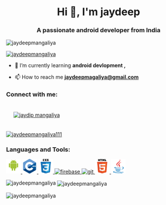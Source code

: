 <h1 align="center">Hi 👋, I'm jaydeep</h1>
<h3 align="center">A passionate android developer from India</h3>

<p align="left"> <img src="https://komarev.com/ghpvc/?username=jaydeepmangaliya&label=Profile%20views&color=0e75b6&style=flat" alt="jaydeepmangaliya" /> </p>

<p align="left"> <a href="https://github.com/ryo-ma/github-profile-trophy"><img src="https://github-profile-trophy.vercel.app/?username=jaydeepmangaliya" alt="jaydeepmangaliya" /></a> </p>

- 🌱 I’m currently learning **android devlopment ,**

- 📫 How to reach me **jaydeepmagaliya@gmail.com**

<h3 align="left">Connect with me:</h3>
<p align="left" style="padding:20px;">
<a href="https://www.linkedin.com/in/jaydip-mangaliya-732778249/" target="_blank"><img align="center" src="https://raw.githubusercontent.com/rahuldkjain/github-profile-readme-generator/master/src/images/icons/Social/linked-in-alt.svg" alt="jaydip mangaliya" height="30" width="40" /></a> 
  
<a href="https://auth.geeksforgeeks.org/user/jaydeepmangaliya111" target="_blank"><img align="center" src="https://raw.githubusercontent.com/rahuldkjain/github-profile-readme-generator/master/src/images/icons/Social/geeks-for-geeks.svg" alt="jaydeepmangaliya111" height="30" width="40" /></a>
</p>

<h3 align="left">Languages and Tools:</h3>
<p align="left"> <a href="https://developer.android.com" target="_blank" rel="noreferrer"> <img src="https://raw.githubusercontent.com/devicons/devicon/master/icons/android/android-original-wordmark.svg" alt="android" width="40" height="40"/> </a> <a href="https://www.w3schools.com/cpp/" target="_blank" rel="noreferrer"> <img src="https://raw.githubusercontent.com/devicons/devicon/master/icons/cplusplus/cplusplus-original.svg" alt="cplusplus" width="40" height="40"/> </a> <a href="https://www.w3schools.com/css/" target="_blank" rel="noreferrer"> <img src="https://raw.githubusercontent.com/devicons/devicon/master/icons/css3/css3-original-wordmark.svg" alt="css3" width="40" height="40"/> </a> <a href="https://firebase.google.com/" target="_blank" rel="noreferrer"> <img src="https://www.vectorlogo.zone/logos/firebase/firebase-icon.svg" alt="firebase" width="40" height="40"/> </a> <a href="https://git-scm.com/" target="_blank" rel="noreferrer"> <img src="https://www.vectorlogo.zone/logos/git-scm/git-scm-icon.svg" alt="git" width="40" height="40"/> </a> <a href="https://www.w3.org/html/" target="_blank" rel="noreferrer"> <img src="https://raw.githubusercontent.com/devicons/devicon/master/icons/html5/html5-original-wordmark.svg" alt="html5" width="40" height="40"/> </a> <a href="https://www.java.com" target="_blank" rel="noreferrer"> <img src="https://raw.githubusercontent.com/devicons/devicon/master/icons/java/java-original.svg" alt="java" width="40" height="40"/> </a> </p>

<p><img align="left" src="https://github-readme-stats.vercel.app/api/top-langs?username=jaydeepmangaliya&show_icons=true&locale=en&layout=compact" alt="jaydeepmangaliya" /></p>

<p>&nbsp;<img align="center" src="https://github-readme-stats.vercel.app/api?username=jaydeepmangaliya&show_icons=true&locale=en" alt="jaydeepmangaliya" /></p>

<p><img align="center" src="https://github-readme-streak-stats.herokuapp.com/?user=jaydeepmangaliya&" alt="jaydeepmangaliya" /></p>

